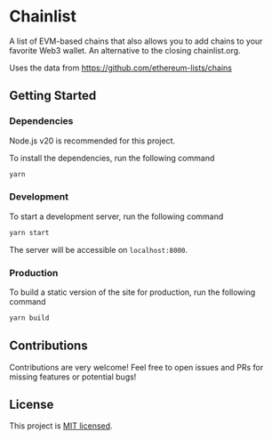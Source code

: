 # Chainlist
A list of EVM-based chains that also allows you to add chains to your favorite Web3 wallet. An alternative to the closing chainlist.org. 

Uses the data from https://github.com/ethereum-lists/chains

## Getting Started

### Dependencies

Node.js v20 is recommended for this project.

To install the dependencies, run the following command

```bash
yarn
```

### Development

To start a development server, run the following command

```bash
yarn start
```

The server will be accessible on `localhost:8000`.

### Production

To build a static version of the site for production, run the following command

```bash
yarn build
```

## Contributions
Contributions are very welcome! Feel free to open issues and PRs for missing features or potential bugs!

## License
This project is [MIT licensed](./LICENSE).
